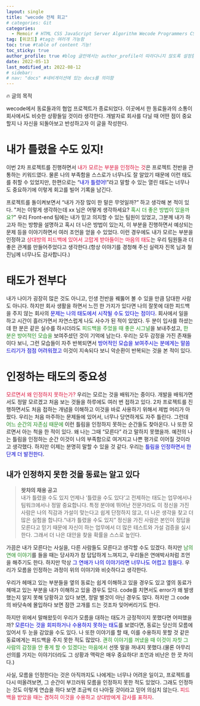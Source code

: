 ```yaml
---
layout: single
title: "wecode 전체 회고"
# categories: Git
categories:
  - Memoir # HTML CSS JavaScript Server Algorithm Wecode Programmers CS vsCode
tag: [위코드] #tag는 여러개 가능함
toc: true #table of content 기능!
toc_sticky: true
author_profile: true #blog 글안에서는 author_profile이 따라다니지 않도록 설정함
date: 2022-05-13
last_modified_at: 2022-08-12
# sidebar:
# nav: "docs" #네비게이션에 있는 docs를 의미함
---
```

<style>
.red {
  color: crimson;
}

.blue {
  color: mediumblue;
}

.green {
  color: forestgreen;
}
</style>

🔥 글의 목적

wecode에서 동료들과의 협업 프로젝트가 종료되었다. 이곳에서 한 동료들과의 소통이 회사에서도 비슷한 상황들일 것이라 생각한다. 개발자로 회사를 다닐 때 어떤 점이 중요할지 나 자신을 되돌아보고 반성하고자 이 글을 작성한다.

# **내가 틀렸을 수도 있지!**

이번 2차 프로젝트를 진행하면서 <span class="red">내가 모르는 부분을 인정하는 것</span>은 프로젝트 전반을 관통하는 키워드였다. 물론 나의 부족함을 스스로가 너무나도 잘 알았기 때문에 이런 태도를 취할 수 있었지만, 한편으로는 “<span class="blue">내가 틀렸어!</span>”라고 말할 수 있는 열린 태도는 너무나도 중요하기에 이렇게 회고를 빌어 기록을 남긴다.

프로젝트를 돌이켜보면서 “내가 가장 많이 한 말은 무엇일까?” 하고 생각해 본 적이 있다. "저는 이렇게 생각하는데 xx 님은 어떻게 생각하세요? <span class="green">혹시 더 좋은 방법이 있을까요?</span>" 우리 Front-end 팀에는 내가 믿고 의지할 수 있는 팀원이 있었고, 그분께 내가 하고자 하는 방향을 설명하고 혹시 더 나은 방법이 있는지, 이 부분을 진행하면서 예상되는 문제 등을 이야기하면서 여러 조언을 얻을 수 있었다. 이런 경우에도 내가 모르는 부분을 인정하고 <span class="red">상대방의 피드백에 있어서 고맙게 받아들이는 마음의 태도</span>는 우리 팀원들과 더 좋은 관계를 만들어주었다고 생각한다.(항상 이야기를 경청해 주신 실력자 진목 님과 철진님께 너무나도 감사합니다.)

# **태도가 전부다**

내가 나이가 굉장히 많은 것도 아니고, 인생 전반을 꿰뚫어 볼 수 있을 만큼 담대한 사람도 아니다. 하지만 회사 생활을 하면서 느낀 한 가지가 있다면 나의 잘못에 대한 피드백을 주지 않는 회사의 <span class="blue">문제는 나의 태도에서 시작될 수도 있다는 점이다</span>. 회사에서 일을 하고 시간이 흘러가면서 자연스럽게 나도 사수가 된 적이 있었다. 두 분이 입사를 하셨는데 한 분은 같은 실수를 하시더라도 <span class="green">피드백을 주었을 때 좋은 시그널</span>을 보내주셨고, <span class="green">한 분은 방어적인 모습을</span> 보여주셨던 것이 기억에 남는다. 우리는 모두 감정을 가진 존재들이다 보니, 그런 모습들이 자주 반복되면서 <span class="blue">방어적인 모습을 보여주시는 분에게는 말씀드리기가 점점 어려워졌고</span> 이것이 지속되다 보니 악순환이 반복되는 것을 본 적이 있다.

# **인정하는 태도의 중요성**

<span class="red">모르면서 왜 인정하지 못하는가?</span> 우리는 모르는 것을 배워가는 중이다. 개발을 배워가면서도 정말 모르겠고 처음 보는 것들을 하루에도 여러 번 접하고 있다. 2차 프로젝트를 진행하면서도 처음 접하는 개념을 이해하고 이것을 바로 사용하기 위해서 제법 머리가 아팠다. 우리는 처음 마주하는 문제들에 있어서, 너무나 당연하게도 자주 틀린다. 그런데 <span class="green">어느 순간의 자존심 때문에</span> 이런 틀림을 인정하지 못하는 순간들도 찾아온다. 나 또한 모르면서 아는 척을 한 적이 있다. 왜 나는 그때 “모른다” 라고 말하지 못했을까. 예전의 나는 틀림을 인정하는 순간 이것이 나의 부족함으로 여겨지고 나쁜 평가로 이어질 것이라고 생각했다. 하지만 이제는 분명히 말할 수 있을 것 같다. 우리는 <span class="blue">틀림을 인정하면서 한 단계 더 발전한다</span>.

## 내가 인정하지 못한 것을 동료는 알고 있다

> **왓챠의 채용 공고**  
내가 틀렸을 수도 있지 언제나 ‘틀렸을 수도 있다’고 전제하는 태도는 업무에서나 팀워크에서나 정말 중요합니다. 특정 분야에 뛰어난 전문가라도 이 정신을 가진 사람은 나의 직감과 가설이 맞는다고 쉽게 단정하지 않고, 더 나은 생각을 찾고 더 많은 실험을 합니다.“내가 틀렸을 수도 있지” 정신을 가진 사람은 본인이 정답을 모른다고 믿기 때문에 자신이 하는 업무에서 더 많은 테스트와 가설 검증을 실시한다. 그래서 더 나은 대안을 찾을 확률을 스스로 높인다.
> 

가끔은 내가 모른다는 사실을, 다른 사람들도 모른다고 생각할 수도 있겠다. 하지만 <span class="green">남의 연애 이야기</span>를 들을 때는 당사자가 참 답답하게 느껴지고, 우리들은 연애박사처럼 조언을 해주기도 한다. 하지만 막상 <span class="blue">그 연애가 나의 이야기라면 너무나도 어렵고 힘들다</span>. 우리가 모름을 인정하는 과정이 위의 이야기와 비슷하다고 생각한다.

우리가 헤매고 있는 부분들을 옆의 동료는 쉽게 이해하고 있을 경우도 있고 옆의 동료가 헤매고 있는 부분을 내가 이해하고 있을 경우도 있다. code를 치면서도 error가 왜 발생했는지 알지 못해 당황하고 있다 보면, 정말 별것이 아닌 경우도 많다. 하지만 그 code의 바닷속에 몰입하다 보면 잠깐 고개를 드는 것조차 잊어버리기도 한다.

하지만 위에서 말해왔듯이 우리가 모름을 대하는 태도가 긍정적이지 못했다면 어떠했을까? <span class="blue">모른다는 것을 회피하거나 수용하지 못하는 태도</span>를 보였다면, 동료는 당신의 모름에 있어서 두 눈을 감았을 수도 있다. 나 또한 이야기를 할 때, 이를 수용하지 못할 것 같은 동료에게는 피드백을 주지 못한 적도 많았다. <span class="green">괜히 이야기를 꺼냈을 때 이것이 자칫 그 사람의 감정을 안 좋게 할 수 있겠다는 마음에서</span> 선뜻 말을 꺼내지 못했다.(물론 아무리 선의를 가지는 이야기더라도 그 상황과 맥락은 매우 중요하다! 조언과 비난은 한 끗 차이다.)

사실, 모름을 인정한다는 것은 아직까지도 나에게는 너무나 어려운 일이고, 프로젝트를 다시 떠올려보면, 그 순간이 부끄러워 모름을 인정하지 못한 적도 있었다. 그래도 인정하는 것도 이렇게 연습을 하다 보면 조금씩 더 나아질 것이라고 믿어 의심치 않는다. <span class="red">피드백을 받았을 때는 겸허히 이것을 수용하고 상대방에게 감사를 표하자</span>.

<!-- ⓵ ⓶ ⓷ ⓸ ⓹ ⓺ ⓻ ⓼ ⓽ ⓾ -->

<!-- ### 2. Link 넣기

```
유형 1: [gunhee's coding blog] : [gunhee's coding blog](https://gunhee-jeong.github.io/)
유형 2: (URL 자동연결) : <https://gunhee-jeong.github.io/>
유형 3: (동일 파일 내 '문단으로 이동') : [1. Header로 이동](###-1-header)

```

유형 1: (설명어를 입력) : [gunhee's coding blog](https://gunhee-jeong.github.io/)
유형 2: (URL 자동연결) : <https://gunhee-jeong.github.io/>
유형 3: (동일 파일 내 '문단으로 이동') : [1. Header로 이동](#1-header)
유형 3의 방법

1. 특수문자를 제거
2. 스페이스는 -로 바꾸고
3. 대문자는 소문자로!
   그래서 ### 1. Header -> #1-header

## Link: [google][https://www.google.com/]

### 3. 수평선

```

---

```

---

### 4. 라인 바꾸기

```

스페이스바를 2번 눌러주면 다음칸으로
이동할 수 있어요!

```

---

스페이스바를 2번 눌러주면
다음칸으로 이동할 수 있어요!

### 5. list 만들기

```

1. 1번
2. 2번
3. 3번

- 순서없는 list
  - 순서없는 list
    - 순서없는 list

```

1. 1번
2. 2번
3. 3번

- 순서없는 list
  - 순서없는 list
    - 순서없는 list

---

### 6. font 관련

```

**진하게** -> 볼드
_기울여서_ -> 이탤릭체
~~취소선~~ -> 취소선

<ul>밑줄넣기</ul> -> 밑줄
<span style="color:red">빨간 글씨</span> -> 글자색
이것이 `인라인` 입니다 -> 인라인 코드
```

**진하게** -> 볼드
_기울여서_ -> 이탤릭체
~~취소선~~ -> 취소선
<u>밑줄넣기</u> -> 밑줄
<span style="color:red">빨간 글씨</span>
이것이 `인라인` 입니다 -> 인라인 코드

---

### 7. 인용구문

```
> coding
>
> > JavaScript
> >
> > > 내가 프짱!
```

> coding
>
> > JavaScript
> >
> > > 내가 프짱!

---

### 8. 이미지 삽입

```
유형1: ('사이즈를 조절' -> HTML 태그 사용) : <img src="https://gunhee-jeong.github.io/assets/images/blogLogo.png" width="400" height="200">
유형2: (이미지 삽입 후 -> 링크 걸기)
[![이미지](https://gunhee-jeong.github.io/assets/images/blogLogo/blogLogo.png)](https://gunhee-jeong.github.io/)
```

유형1: ('사이즈를 조절' -> HTML 태그 사용) : <img src="https://gunhee-jeong.github.io/assets/images/blogLogo.png" width="400" height="200">
유형2: (이미지 삽입 후 -> 링크 걸기)
[![이미지](https://gunhee-jeong.github.io/assets/images/blogLogo.png)](https://gunhee-jeong.github.io/)

### 9. 표 만들기

```
||국어|영어|
| :--- | ---: | :--: |
|건희 | 100점 | 100점
|철수 | 100점 | 100점
```

|      |  국어 | 영어  |
| :--- | ----: | :---: |
| 건희 | 100점 | 100점 |
| 철수 | 100점 | 100점 |

> - header를 넣고 싶은 경우 ---을 사용하고 :을 이용하여 정렬에 사용함!

### 10. 토글 만들기

```
<details>
<summary>여기를 누르세요</summary>
<div markdown="1">
숨겨진 내용
</div>
</details>
```

<details>
<summary>여기를 누르세요</summary>
<div markdown="1">
숨겨진 내용
</div>
</details> -->
